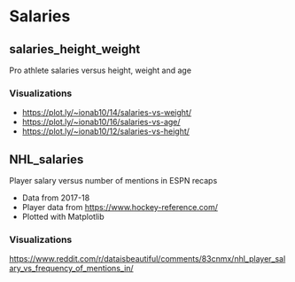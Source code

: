 # Salaries
## salaries_height_weight
Pro athlete salaries versus height, weight and age

### Visualizations
* https://plot.ly/~ionab10/14/salaries-vs-weight/
* https://plot.ly/~ionab10/16/salaries-vs-age/
* https://plot.ly/~ionab10/12/salaries-vs-height/


## NHL_salaries
Player salary versus number of mentions in ESPN recaps
* Data from 2017-18
* Player data from https://www.hockey-reference.com/
* Plotted with Matplotlib

### Visualizations
https://www.reddit.com/r/dataisbeautiful/comments/83cnmx/nhl_player_salary_vs_frequency_of_mentions_in/
